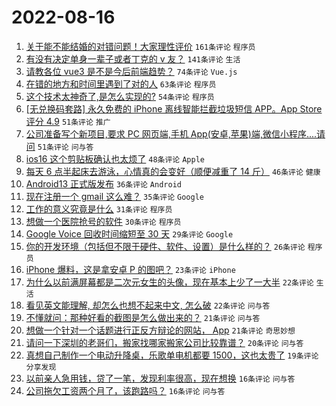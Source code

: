 # 2022-08-16

1. [关于能不能结婚的对错问题！大家理性评价](https://www.v2ex.com/t/873232) `161条评论` `程序员`
1. [有没有决定单身一辈子或者丁克的 v 友？](https://www.v2ex.com/t/873126) `141条评论` `生活`
1. [请教各位 vue3 是不是今后前端趋势？](https://www.v2ex.com/t/873134) `74条评论` `Vue.js`
1. [在错的地方和时间里遇到了对的人](https://www.v2ex.com/t/873205) `63条评论` `程序员`
1. [这个技术太神奇了,是怎么实现的?](https://www.v2ex.com/t/873199) `54条评论` `程序员`
1. [[无兑换码套路] 永久免费的 iPhone 离线智能拦截垃圾短信 APP。App Store 评分 4.9](https://www.v2ex.com/t/873091) `51条评论` `推广`
1. [公司准备写个新项目,要求 PC 网页端,手机 App(安卓,苹果)端,微信小程序....请问](https://www.v2ex.com/t/873104) `51条评论` `问与答`
1. [ios16 这个剪贴板确认也太烦了](https://www.v2ex.com/t/873231) `48条评论` `Apple`
1. [每天 6 点半起床去游泳，心情真的会变好（顺便减重了 14 斤）](https://www.v2ex.com/t/873142) `46条评论` `健康`
1. [Android13 正式版发布](https://www.v2ex.com/t/873099) `36条评论` `Android`
1. [现在注册一个 gmail 这么难？](https://www.v2ex.com/t/873253) `35条评论` `Google`
1. [工作的意义究竟是什么](https://www.v2ex.com/t/873279) `31条评论` `程序员`
1. [想做一个医院抢号的软件](https://www.v2ex.com/t/873144) `30条评论` `程序员`
1. [Google Voice 回收时间缩短至 30 天](https://www.v2ex.com/t/873186) `29条评论` `Google`
1. [你的开发环境（包括但不限于硬件、软件、设置）是什么样的？](https://www.v2ex.com/t/873221) `26条评论` `程序员`
1. [iPhone 爆料，这是拿安卓 P 的图吧？](https://www.v2ex.com/t/873092) `23条评论` `iPhone`
1. [为什么以前满屏幕都是二次元女生的头像，现在基本上少了一大半](https://www.v2ex.com/t/873266) `22条评论` `生活`
1. [看见英文能理解, 却怎么也想不起来中文, 怎么破](https://www.v2ex.com/t/873171) `22条评论` `问与答`
1. [不懂就问：那种好看的截图是怎么做出来的？](https://www.v2ex.com/t/873245) `21条评论` `问与答`
1. [想做一个针对一个话题进行正反方辩论的网站， App](https://www.v2ex.com/t/873230) `21条评论` `奇思妙想`
1. [请问一下深圳的老哥们，搬家找哪家搬家公司比较靠谱？](https://www.v2ex.com/t/873162) `20条评论` `问与答`
1. [真想自己制作一个电动升降桌，乐歌单电机都要 1500，这也太贵了](https://www.v2ex.com/t/873260) `19条评论` `分享发现`
1. [以前亲人急用钱，贷了一笔，发现利率很高，现在想换](https://www.v2ex.com/t/873233) `16条评论` `问与答`
1. [公司拖欠工资两个月了，该跑路吗？](https://www.v2ex.com/t/873208) `16条评论` `问与答`
